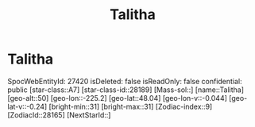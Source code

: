 ﻿---
title: "Talitha"
location: [48.04,-225.2,50]
type: Station
tags:
- astro/Star

---

# Talitha

SpocWebEntityId: 27420
isDeleted: false
isReadOnly: false
confidential: public
[star-class::A7]
[star-class-id::28189]
[Mass-sol::]
[name::Talitha]
[geo-alt::50]
[geo-lon::-225.2]
[geo-lat::48.04]
[geo-lon-v::-0.044]
[geo-lat-v::-0.24]
[bright-min::31]
[bright-max::31]
[Zodiac-index::9]
[ZodiacId::28165]
[NextStarId::]

